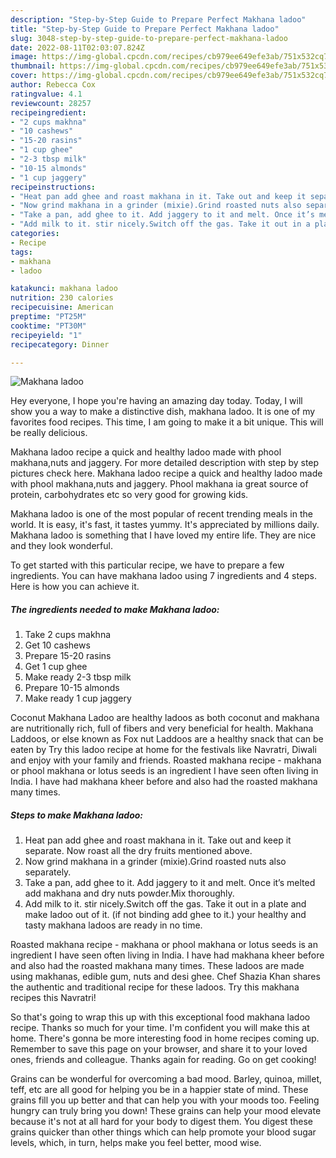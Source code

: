 ```yaml
---
description: "Step-by-Step Guide to Prepare Perfect Makhana ladoo"
title: "Step-by-Step Guide to Prepare Perfect Makhana ladoo"
slug: 3048-step-by-step-guide-to-prepare-perfect-makhana-ladoo
date: 2022-08-11T02:03:07.824Z
image: https://img-global.cpcdn.com/recipes/cb979ee649efe3ab/751x532cq70/makhana-ladoo-recipe-main-photo.jpg
thumbnail: https://img-global.cpcdn.com/recipes/cb979ee649efe3ab/751x532cq70/makhana-ladoo-recipe-main-photo.jpg
cover: https://img-global.cpcdn.com/recipes/cb979ee649efe3ab/751x532cq70/makhana-ladoo-recipe-main-photo.jpg
author: Rebecca Cox
ratingvalue: 4.1
reviewcount: 28257
recipeingredient:
- "2 cups makhna"
- "10 cashews"
- "15-20 rasins"
- "1 cup ghee"
- "2-3 tbsp milk"
- "10-15 almonds"
- "1 cup jaggery"
recipeinstructions:
- "Heat pan add ghee and roast makhana in it. Take out and keep it separate. Now roast all the dry fruits mentioned above."
- "Now grind makhana in a grinder (mixie).Grind roasted nuts also separately."
- "Take a pan, add ghee to it. Add jaggery to it and melt. Once it’s melted add makhana and dry nuts powder.Mix thoroughly."
- "Add milk to it. stir nicely.Switch off the gas. Take it out in a plate and make ladoo out of it. (if not binding add ghee to it.) your healthy and tasty makhana ladoos are ready in no time."
categories:
- Recipe
tags:
- makhana
- ladoo

katakunci: makhana ladoo 
nutrition: 230 calories
recipecuisine: American
preptime: "PT25M"
cooktime: "PT30M"
recipeyield: "1"
recipecategory: Dinner

---
```



![Makhana ladoo](https://img-global.cpcdn.com/recipes/cb979ee649efe3ab/751x532cq70/makhana-ladoo-recipe-main-photo.jpg)

Hey everyone, I hope you're having an amazing day today. Today, I will show you a way to make a distinctive dish, makhana ladoo. It is one of my favorites food recipes. This time, I am going to make it a bit unique. This will be really delicious.

Makhana ladoo recipe a quick and healthy ladoo made with phool makhana,nuts and jaggery. For more detailed description with step by step pictures check here. Makhana ladoo recipe a quick and healthy ladoo made with phool makhana,nuts and jaggery. Phool makhana ia great source of protein, carbohydrates etc so very good for growing kids.

Makhana ladoo is one of the most popular of recent trending meals in the world. It is easy, it's fast, it tastes yummy. It's appreciated by millions daily. Makhana ladoo is something that I have loved my entire life. They are nice and they look wonderful.


To get started with this particular recipe, we have to prepare a few ingredients. You can have makhana ladoo using 7 ingredients and 4 steps. Here is how you can achieve it.

<!--inarticleads1-->

##### The ingredients needed to make Makhana ladoo:

1. Take 2 cups makhna
1. Get 10 cashews
1. Prepare 15-20 rasins
1. Get 1 cup ghee
1. Make ready 2-3 tbsp milk
1. Prepare 10-15 almonds
1. Make ready 1 cup jaggery


Coconut Makhana Ladoo are healthy ladoos as both coconut and makhana are nutritionally rich, full of fibers and very beneficial for health. Makhana Laddoos, or else known as Fox nut Laddoos are a healthy snack that can be eaten by Try this ladoo recipe at home for the festivals like Navratri, Diwali and enjoy with your family and friends. Roasted makhana recipe - makhana or phool makhana or lotus seeds is an ingredient I have seen often living in India. I have had makhana kheer before and also had the roasted makhana many times. 

<!--inarticleads2-->

##### Steps to make Makhana ladoo:

1. Heat pan add ghee and roast makhana in it. Take out and keep it separate. Now roast all the dry fruits mentioned above.
1. Now grind makhana in a grinder (mixie).Grind roasted nuts also separately.
1. Take a pan, add ghee to it. Add jaggery to it and melt. Once it’s melted add makhana and dry nuts powder.Mix thoroughly.
1. Add milk to it. stir nicely.Switch off the gas. Take it out in a plate and make ladoo out of it. (if not binding add ghee to it.) your healthy and tasty makhana ladoos are ready in no time.


Roasted makhana recipe - makhana or phool makhana or lotus seeds is an ingredient I have seen often living in India. I have had makhana kheer before and also had the roasted makhana many times. These ladoos are made using makhanas, edible gum, nuts and desi ghee. Chef Shazia Khan shares the authentic and traditional recipe for these ladoos. Try this makhana recipes this Navratri! 

So that's going to wrap this up with this exceptional food makhana ladoo recipe. Thanks so much for your time. I'm confident you will make this at home. There's gonna be more interesting food in home recipes coming up. Remember to save this page on your browser, and share it to your loved ones, friends and colleague. Thanks again for reading. Go on get cooking!

Grains can be wonderful for overcoming a bad mood. Barley, quinoa, millet, teff, etc are all good for helping you be in a happier state of mind. These grains fill you up better and that can help you with your moods too. Feeling hungry can truly bring you down! These grains can help your mood elevate because it's not at all hard for your body to digest them. You digest these grains quicker than other things which can help promote your blood sugar levels, which, in turn, helps make you feel better, mood wise.

